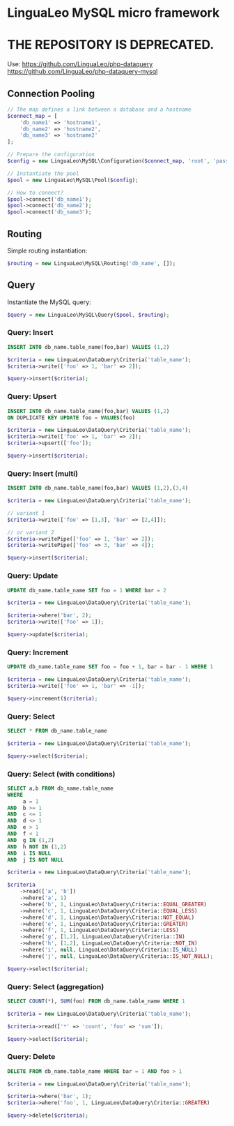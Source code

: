 # LinguaLeo MySQL micro framework

# THE REPOSITORY IS DEPRECATED. 

Use:
https://github.com/LinguaLeo/php-dataquery
https://github.com/LinguaLeo/php-dataquery-mysql

## Connection Pooling

```php
// The map defines a link between a database and a hostname
$connect_map = [
    'db_name1' => 'hostname1',
    'db_name2' => 'hostname2',
    'db_name3' => 'hostname2'
];

// Prepare the configuration
$config = new LinguaLeo\MySQL\Configuration($connect_map, 'root', 'passwd');

// Instantiate the pool
$pool = new LinguaLeo\MySQL\Pool($config);

// How to connect?
$pool->connect('db_name1');
$pool->connect('db_name2');
$pool->connect('db_name3');
```

## Routing

Simple routing instantiation:

```php
$routing = new LinguaLeo\MySQL\Routing('db_name', []);
```

## Query

Instantiate the MySQL query:

```php
$query = new LinguaLeo\MySQL\Query($pool, $routing);
```

### Query: Insert

```sql
INSERT INTO db_name.table_name(foo,bar) VALUES (1,2)
```

```php
$criteria = new LinguaLeo\DataQuery\Criteria('table_name');
$criteria->write(['foo' => 1, 'bar' => 2]);

$query->insert($criteria);
```

### Query: Upsert

```sql
INSERT INTO db_name.table_name(foo,bar) VALUES (1,2)
ON DUPLICATE KEY UPDATE foo = VALUES(foo)
```

```php
$criteria = new LinguaLeo\DataQuery\Criteria('table_name');
$criteria->write(['foo' => 1, 'bar' => 2]);
$criteria->upsert(['foo']);

$query->insert($criteria);
```

### Query: Insert (multi)

```sql
INSERT INTO db_name.table_name(foo,bar) VALUES (1,2),(3,4)
```

```php
$criteria = new LinguaLeo\DataQuery\Criteria('table_name');

// variant 1
$criteria->write(['foo' => [1,3], 'bar' => [2,4]]);

// or variant 2
$criteria->writePipe(['foo' => 1, 'bar' => 2]);
$criteria->writePipe(['foo' => 3, 'bar' => 4]);

$query->insert($criteria);
```

### Query: Update

```sql
UPDATE db_name.table_name SET foo = 1 WHERE bar = 2
```

```php
$criteria = new LinguaLeo\DataQuery\Criteria('table_name');

$criteria->where('bar', 2);
$criteria->write(['foo' => 1]);

$query->update($criteria);
```

### Query: Increment

```sql
UPDATE db_name.table_name SET foo = foo + 1, bar = bar - 1 WHERE 1
```

```php
$criteria = new LinguaLeo\DataQuery\Criteria('table_name');
$criteria->write(['foo' => 1, 'bar' => -1]);

$query->increment($criteria);
```

### Query: Select

```sql
SELECT * FROM db_name.table_name
```

```php
$criteria = new LinguaLeo\DataQuery\Criteria('table_name');

$query->select($criteria);
```

### Query: Select (with conditions)

```sql
SELECT a,b FROM db_name.table_name
WHERE
     a = 1
AND  b >= 1
AND  c <= 1
AND  d <> 1
AND  e > 1
AND  f < 1
AND  g IN (1,2)
AND  h NOT IN (1,2)
AND  i IS NULL
AND  j IS NOT NULL
```

```php
$criteria = new LinguaLeo\DataQuery\Criteria('table_name');

$criteria
    ->read(['a', 'b'])
    ->where('a', 1)
    ->where('b', 1, LinguaLeo\DataQuery\Criteria::EQUAL_GREATER)
    ->where('c', 1, LinguaLeo\DataQuery\Criteria::EQUAL_LESS)
    ->where('d', 1, LinguaLeo\DataQuery\Criteria::NOT_EQUAL)
    ->where('e', 1, LinguaLeo\DataQuery\Criteria::GREATER)
    ->where('f', 1, LinguaLeo\DataQuery\Criteria::LESS)
    ->where('g', [1,2], LinguaLeo\DataQuery\Criteria::IN)
    ->where('h', [1,2], LinguaLeo\DataQuery\Criteria::NOT_IN)
    ->where('i', null, LinguaLeo\DataQuery\Criteria::IS_NULL)
    ->where('j', null, LinguaLeo\DataQuery\Criteria::IS_NOT_NULL);

$query->select($criteria);
```

### Query: Select (aggregation)

```sql
SELECT COUNT(*), SUM(foo) FROM db_name.table_name WHERE 1
```

```php
$criteria = new LinguaLeo\DataQuery\Criteria('table_name');

$criteria->read(['*' => 'count', 'foo' => 'sum']);

$query->select($criteria);
```

### Query: Delete

```sql
DELETE FROM db_name.table_name WHERE bar = 1 AND foo > 1
```

```php
$criteria = new LinguaLeo\DataQuery\Criteria('table_name');

$criteria->where('bar', 1);
$criteria->where('foo', 1, LinguaLeo\DataQuery\Criteria::GREATER)

$query->delete($criteria);
```
